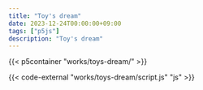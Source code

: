 ```yaml
---
title: "Toy's dream"
date: 2023-12-24T00:00:00+09:00
tags: ["p5js"]
description: "Toy's dream"
---
```


{{< p5container "works/toys-dream/" >}}

{{< code-external "works/toys-dream/script.js" "js" >}}
